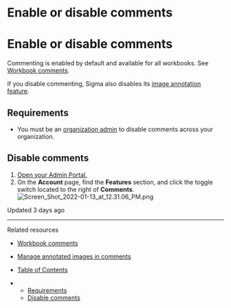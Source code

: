 # Enable or disable comments

# Enable or disable comments

Commenting is enabled by default and available for all workbooks. See [Workbook comments](/docs/workbook-comments).

If you disable commenting, Sigma also disables its [image annotation feature](/docs/annotate-element-images-as-comments).

## Requirements

* You must be an [organization admin](/docs/user-account-types) to disable comments across your organization.

## Disable comments

1. [Open your Admin Portal.](/docs/sigma-administration)
2. On the **Account** page, find the **Features** section, and click the toggle switch located to the right of **Comments**.  
   ![Screen_Shot_2022-01-13_at_12.31.06_PM.png](https://files.readme.io/7f56fd8-Screen_Shot_2022-01-13_at_12.31.06_PM.png)

Updated 3 days ago

---

Related resources

* [Workbook comments](/docs/workbook-comments)
* [Manage annotated images in comments](/docs/manage-annotated-images-in-comments)

* [Table of Contents](#)
* + [Requirements](#requirements)
  + [Disable comments](#disable-comments)